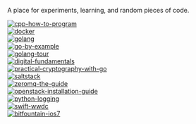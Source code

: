 A place for experiments, learning, and random pieces of code.

[![cpp-how-to-program](http://img.shields.io/badge/cpp--how--to--program-46.15%25_(18/39)-yellow.svg?style=flat)](https://github.com/jasonkeene/playground/blob/master/cpp-how-to-program/progress.md)  
[![docker](http://img.shields.io/badge/docker-7.14%25_(1/14)-red.svg?style=flat)](https://github.com/jasonkeene/playground/blob/master/docker/progress.md)  
[![golang](http://img.shields.io/badge/golang-38.09%25_(16/42)-yellow.svg?style=flat)](https://github.com/jasonkeene/playground/blob/master/golang/progress.md)  
[![go-by-example](http://img.shields.io/badge/go--by--example-50.76%25_(33/65)-yellowgreen.svg?style=flat)](https://github.com/jasonkeene/playground/blob/master/go-by-example/progress.md)  
[![golang-tour](http://img.shields.io/badge/golang--tour-100%25_(95/95)-brightgreen.svg?style=flat)](https://github.com/jasonkeene/playground/blob/master/golang-tour/progress.md)  
[![digital-fundamentals](http://img.shields.io/badge/digital--fundamentals-3.6%25_(4/111)-red.svg?style=flat)](https://github.com/jasonkeene/playground/blob/master/digital-fundamentals/progress.md)  
[![practical-cryptography-with-go](http://img.shields.io/badge/practical--cryptography--with--go-85%25_(17/20)-brightgreen.svg?style=flat)](https://github.com/jasonkeene/playground/blob/master/practical-cryptography-with-go/progress.md)  
[![saltstack](http://img.shields.io/badge/saltstack-27.56%25_(51/185)-orange.svg?style=flat)](https://github.com/jasonkeene/playground/blob/master/saltstack/progress.md)  
[![zeromq-the-guide](http://img.shields.io/badge/zeromq--the--guide-14.8%25_(41/277)-red.svg?style=flat)](https://github.com/jasonkeene/playground/blob/master/zeromq-the-guide/progress.md)  
[![openstack-installation-guide](http://img.shields.io/badge/openstack--installation--guide-8.6%25_(8/93)-red.svg?style=flat)](https://github.com/jasonkeene/playground/blob/master/openstack-installation-guide/progress.md)  
[![python-logging](http://img.shields.io/badge/python--logging-48.31%25_(43/89)-yellow.svg?style=flat)](https://github.com/jasonkeene/playground/blob/master/python-logging/progress.md)  
[![swift-wwdc](http://img.shields.io/badge/swift--wwdc-0%25_(0/5)-red.svg?style=flat)](https://github.com/jasonkeene/playground/blob/master/swift-wwdc/progress.md)  
[![bitfountain-ios7](http://img.shields.io/badge/bitfountain--ios7-19.59%25_(106/541)-orange.svg?style=flat)](https://github.com/jasonkeene/playground/blob/master/bitfountain-ios7/progress.md)
